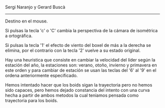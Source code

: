 Sergi Naranjo y Gerard Buscà

----------------------------------

Destino en el mouse.

Si pulsas la tecla 'c' o 'C' cambia la perspectiva de la cámara de isométrica a ortográfica.

Si pulsas la tecla '1' el efecto de viento del boxel de más a la derecha se elimina, por el contrario con la tecla '2' vuelve a su estado original.

Hay una heuristica que consiste en cambiar la velocidad del líder según la estación del año, la estaciones son: verano, otoño, invierno y primavera en este orden y para cambiar de estación se usan las teclas del '6' al '9' en el ordena anteriormente especificado.

Hemos intentado hacer que los boids sigan la trayectoria pero no hemos sido capaces, pero hemos dejado constancia del intento con una curva hecha a partir de ambos metodos la cual teniamos pensada como trayectoria para los boids.